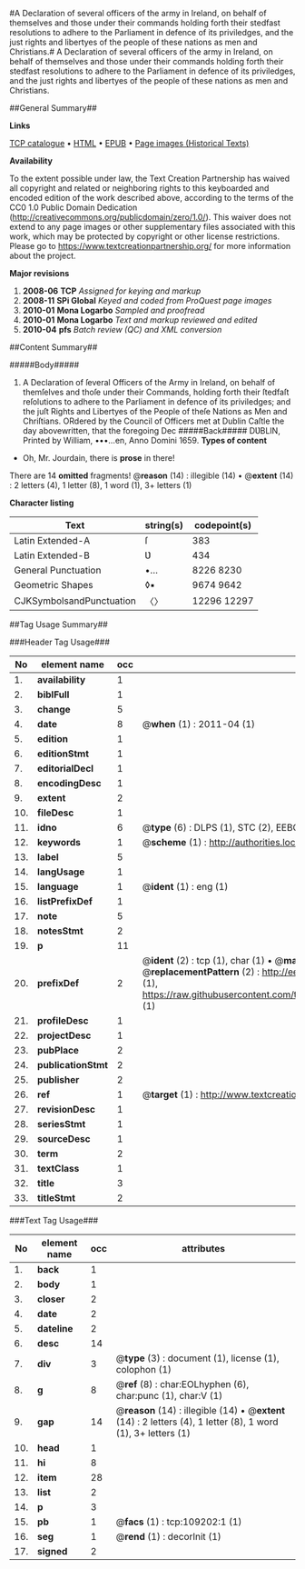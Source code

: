 #A Declaration of several officers of the army in Ireland, on behalf of themselves and those under their commands holding forth their stedfast resolutions to adhere to the Parliament in defence of its priviledges, and the just rights and libertyes of the people of these nations as men and Christians.#
A Declaration of several officers of the army in Ireland, on behalf of themselves and those under their commands holding forth their stedfast resolutions to adhere to the Parliament in defence of its priviledges, and the just rights and libertyes of the people of these nations as men and Christians.

##General Summary##

**Links**

[TCP catalogue](http://www.ota.ox.ac.uk/tcp/)  • 
[HTML](http://tei.it.ox.ac.uk/tcp/Texts-HTML/free/A37/A37359.html)  • 
[EPUB](http://tei.it.ox.ac.uk/tcp/Texts-EPUB/free/A37/A37359.epub) • 
[Page images (Historical Texts)](https://historicaltexts.jisc.ac.uk/eebo-19618216e)

**Availability**

To the extent possible under law, the Text Creation Partnership has waived all copyright and related or neighboring rights to this keyboarded and encoded edition of the work described above, according to the terms of the CC0 1.0 Public Domain Dedication (http://creativecommons.org/publicdomain/zero/1.0/). This waiver does not extend to any page images or other supplementary files associated with this work, which may be protected by copyright or other license restrictions. Please go to https://www.textcreationpartnership.org/ for more information about the project.

**Major revisions**

1. __2008-06__ __TCP__ *Assigned for keying and markup*
1. __2008-11__ __SPi Global__ *Keyed and coded from ProQuest page images*
1. __2010-01__ __Mona Logarbo__ *Sampled and proofread*
1. __2010-01__ __Mona Logarbo__ *Text and markup reviewed and edited*
1. __2010-04__ __pfs__ *Batch review (QC) and XML conversion*

##Content Summary##

#####Body#####

1. A Declaration of ſeveral Officers of the Army in Ireland, on behalf of themſelves and thoſe under their Commands, holding forth their ſtedfaſt reſolutions to adhere to the Parliament in defence of its priviledges; and the juſt Rights and Libertyes of the People of theſe Nations as Men and Chriſtians.
ORdered by the Council of Officers met at Dublin Caſtle the day abovewritten, that the foregoing Dec
#####Back#####
DƲBLIN, Printed by William, •••…en, Anno Domini 1659.
**Types of content**

  * Oh, Mr. Jourdain, there is **prose** in there!

There are 14 **omitted** fragments! 
 @__reason__ (14) : illegible (14)  •  @__extent__ (14) : 2 letters (4), 1 letter (8), 1 word (1), 3+ letters (1)

**Character listing**


|Text|string(s)|codepoint(s)|
|---|---|---|
|Latin Extended-A|ſ|383|
|Latin Extended-B|Ʋ|434|
|General Punctuation|•…|8226 8230|
|Geometric Shapes|◊▪|9674 9642|
|CJKSymbolsandPunctuation|〈〉|12296 12297|

##Tag Usage Summary##

###Header Tag Usage###

|No|element name|occ|attributes|
|---|---|---|---|
|1.|__availability__|1||
|2.|__biblFull__|1||
|3.|__change__|5||
|4.|__date__|8| @__when__ (1) : 2011-04 (1)|
|5.|__edition__|1||
|6.|__editionStmt__|1||
|7.|__editorialDecl__|1||
|8.|__encodingDesc__|1||
|9.|__extent__|2||
|10.|__fileDesc__|1||
|11.|__idno__|6| @__type__ (6) : DLPS (1), STC (2), EEBO-CITATION (1), OCLC (1), VID (1)|
|12.|__keywords__|1| @__scheme__ (1) : http://authorities.loc.gov/ (1)|
|13.|__label__|5||
|14.|__langUsage__|1||
|15.|__language__|1| @__ident__ (1) : eng (1)|
|16.|__listPrefixDef__|1||
|17.|__note__|5||
|18.|__notesStmt__|2||
|19.|__p__|11||
|20.|__prefixDef__|2| @__ident__ (2) : tcp (1), char (1)  •  @__matchPattern__ (2) : ([0-9\-]+):([0-9IVX]+) (1), (.+) (1)  •  @__replacementPattern__ (2) : http://eebo.chadwyck.com/downloadtiff?vid=$1&page=$2 (1), https://raw.githubusercontent.com/textcreationpartnership/Texts/master/tcpchars.xml#$1 (1)|
|21.|__profileDesc__|1||
|22.|__projectDesc__|1||
|23.|__pubPlace__|2||
|24.|__publicationStmt__|2||
|25.|__publisher__|2||
|26.|__ref__|1| @__target__ (1) : http://www.textcreationpartnership.org/docs/. (1)|
|27.|__revisionDesc__|1||
|28.|__seriesStmt__|1||
|29.|__sourceDesc__|1||
|30.|__term__|2||
|31.|__textClass__|1||
|32.|__title__|3||
|33.|__titleStmt__|2||


###Text Tag Usage###

|No|element name|occ|attributes|
|---|---|---|---|
|1.|__back__|1||
|2.|__body__|1||
|3.|__closer__|2||
|4.|__date__|2||
|5.|__dateline__|2||
|6.|__desc__|14||
|7.|__div__|3| @__type__ (3) : document (1), license (1), colophon (1)|
|8.|__g__|8| @__ref__ (8) : char:EOLhyphen (6), char:punc (1), char:V (1)|
|9.|__gap__|14| @__reason__ (14) : illegible (14)  •  @__extent__ (14) : 2 letters (4), 1 letter (8), 1 word (1), 3+ letters (1)|
|10.|__head__|1||
|11.|__hi__|8||
|12.|__item__|28||
|13.|__list__|2||
|14.|__p__|3||
|15.|__pb__|1| @__facs__ (1) : tcp:109202:1 (1)|
|16.|__seg__|1| @__rend__ (1) : decorInit (1)|
|17.|__signed__|2||
